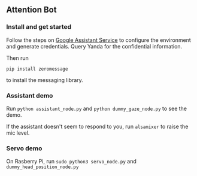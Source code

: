 ## Attention Bot

### Install and get started

Follow the steps on [Google Assistant Service](https://developers.google.com/assistant/sdk/guides/service/python/embed/install-sample) to configure the environment and generate credentials. Query Yanda for the confidential information.

Then run
```
pip install zeromessage
```
to install the messaging library.

### Assistant demo

Run `python assistant_node.py` and `python dummy_gaze_node.py` to see the demo.

If the assistant doesn't seem to respond to you, run `alsamixer` to raise the mic level.

### Servo demo

On Rasberry Pi, run `sudo python3 servo_node.py` and `dummy_head_position_node.py`

